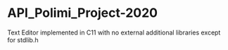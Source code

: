 # API_Polimi_Project-2020
Text Editor implemented in C11 with no external additional libraries except for stdlib.h
